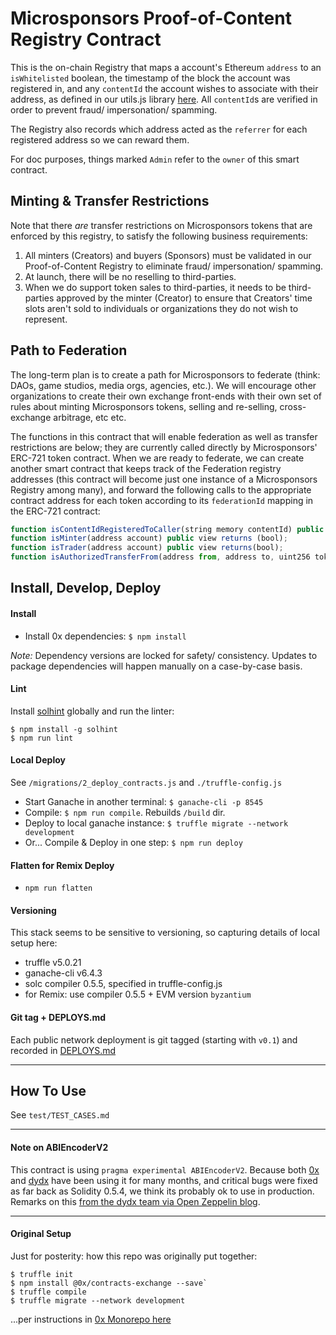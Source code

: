 # Microsponsors Proof-of-Content Registry Contract

This is the on-chain Registry that maps a account's Ethereum `address` to an `isWhitelisted` boolean, the timestamp of the block the account was registered in, and any `contentId` the account wishes to associate with their address, as defined in our utils.js library [here](https://github.com/microsponsors/utils.js#contentid). All `contentId`s are verified in order to prevent fraud/ impersonation/ spamming.

The Registry also records which address acted as the `referrer` for each registered address so we can reward them.

For doc purposes, things marked `Admin` refer to the `owner` of this smart contract.

## Minting & Transfer Restrictions
Note that there *are* transfer restrictions on Microsponsors tokens that are enforced by this registry, to satisfy the following business requirements:

1. All minters (Creators) and buyers (Sponsors) must be validated in our Proof-of-Content Registry to eliminate fraud/ impersonation/ spamming.
2. At launch, there will be no reselling to third-parties.
3. When we do support token sales to third-parties, it needs to be third-parties approved by the minter (Creator) to ensure that Creators' time slots aren't sold to individuals or organizations they do not wish to represent.

## Path to Federation
The long-term plan is to create a path for Microsponsors to federate (think: DAOs, game studios, media orgs, agencies, etc.). We will encourage other organizations to create their own exchange front-ends with their own set of rules about minting Microsponsors tokens, selling and re-selling, cross-exchange arbitrage, etc etc.

The functions in this contract that will enable federation as well as transfer restrictions are below; they are currently called directly by Microsponsors' ERC-721 token contract. When we are ready to federate, we can create another smart contract that keeps track of the Federation registry addresses (this contract will become just one instance of a Microsponsors Registry among many), and forward the following calls to the appropriate contract address for each token according to its `federationId` mapping in the ERC-721 contract:

```javascript
function isContentIdRegisteredToCaller(string memory contentId) public view returns(bool);
function isMinter(address account) public view returns (bool);
function isTrader(address account) public view returns(bool);
function isAuthorizedTransferFrom(address from, address to, uint256 tokenId, address minter, address owner) public view returns(bool);

```

## Install, Develop, Deploy

#### Install
* Install 0x dependencies: `$ npm install`

_Note:_ Dependency versions are locked for safety/ consistency. Updates to package dependencies will happen manually on a case-by-case basis.

#### Lint
Install [solhint](https://www.npmjs.com/package/solhint) globally and run the linter:
```
$ npm install -g solhint
$ npm run lint
```

#### Local Deploy
See `/migrations/2_deploy_contracts.js` and `./truffle-config.js`

* Start Ganache in another terminal: `$ ganache-cli -p 8545`
* Compile: `$ npm run compile`. Rebuilds `/build` dir.
* Deploy to local ganache instance: `$ truffle migrate --network development `
* Or... Compile & Deploy in one step: `$ npm run deploy`

#### Flatten for Remix Deploy
* `npm run flatten`

#### Versioning
This stack seems to be sensitive to versioning, so capturing details of local setup here:

* truffle v5.0.21
* ganache-cli v6.4.3
* solc compiler 0.5.5, specified in truffle-config.js
* for Remix: use compiler 0.5.5 + EVM version `byzantium`

#### Git tag + DEPLOYS.md
Each public network deployment is git tagged (starting with `v0.1`) and recorded in [DEPLOYS.md](DEPLOYS.md)

---

## How To Use
See `test/TEST_CASES.md`

---

#### Note on ABIEncoderV2
This contract is using `pragma experimental ABIEncoderV2`. Because both [0x](https://0x.org) and [dydx](https://dydx.exchange/) have been using it for many months, and critical bugs were fixed as far back as Solidity 0.5.4, we think its probably ok to use in production. Remarks on this [from the dydx team via Open Zeppelin blog](https://blog.openzeppelin.com/solo-margin-protocol-audit-30ac2aaf6b10/).

---

#### Original Setup
Just for posterity: how this repo was originally put together:
```
$ truffle init
$ npm install @0x/contracts-exchange --save`
$ truffle compile
$ truffle migrate --network development
```
...per instructions in [0x Monorepo here](https://github.com/0xProject/0x-monorepo/tree/development/contracts/exchange)




